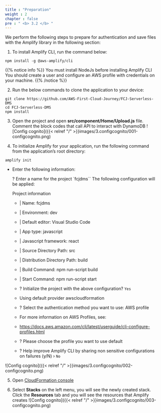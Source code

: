 ```yaml
---
title : "Preparation"
weight : 2
chapter : false
pre : " <b> 3.2 </b> "
---
```


We perform the following steps to prepare for authentication and save files with the Amplify library in the following section:

1. To install Amplify CLI, run the command below:

```
npm install -g @aws-amplify/cli
```

{{% notice info %}}
You must install NodeJs before installing Amplify CLI
You should create a user and configure an AWS profile with credentials on your machine.
{{% /notice %}}

2. Run the below commands to clone the application to your device:

```
git clone https://github.com/AWS-First-Cloud-Journey/FCJ-Serverless-DMS
cd FCJ-Serverless-DMS
npm install

```

3. Open the project and open **src/component/Home/Upload.js** file. Comment the block codes that call API to interact with DynamoDB
![Config cognito]({{< relref "/" >}}images/3.configcognito/001-configcognito.png)

4. To initialize Amplify for your application, run the following command from the application’s root directory:

```
amplify init

```
 + Enter the following information:

   ? Enter a name for the project `fcjdms``
   The following configuration will be applied:

   Project information
   - | Name: fcjdms
   - | Environment: dev
   - | Default editor: Visual Studio Code
   - | App type: javascript
   - | Javascript framework: react
   - | Source Directory Path: src
   - | Distribution Directory Path: build
   - | Build Command: npm run-script build
   - | Start Command: npm run-script start

   - ? Initialize the project with the above configuration? `Yes`
   - Using default provider awscloudformation
   - ? Select the authentication method you want to use: AWS profile

   - For more information on AWS Profiles, see:
   - https://docs.aws.amazon.com/cli/latest/userguide/cli-configure-profiles.html

   - ? Please choose the profile you want to use default
   - ? Help improve Amplify CLI by sharing non sensitive configurations on failures (y/N) › `No`

![Config cognito]({{< relref "/" >}}images/3.configcognito/002-configcognito.png)

5. Open [CloudFormation console](https://console.aws.amazon.com/cloudformation)

6. Select **Stacks** on the left menu, you will see the newly created stack. Click the **Resources** tab and you will see the resources that Amplify 
creates 
![Config cognito]({{< relref "/" >}}images/3.configcognito/003-configcognito.png)